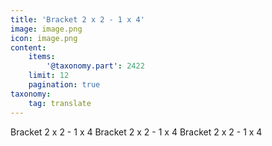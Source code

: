 ```yaml
---
title: 'Bracket 2 x 2 - 1 x 4'
image: image.png
icon: image.png
content:
    items:
        '@taxonomy.part': 2422
    limit: 12
    pagination: true
taxonomy:
    tag: translate
---
```


Bracket 2 x 2 - 1 x 4
Bracket 2 x 2 - 1 x 4
Bracket 2 x 2 - 1 x 4

